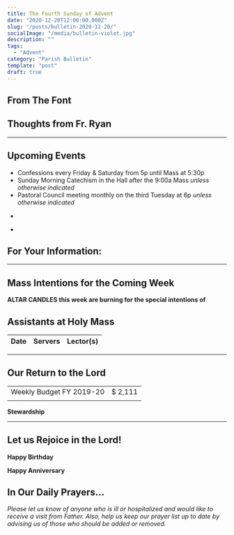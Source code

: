 ```yaml
---
title: The Fourth Sunday of Advent
date: "2020-12-20T12:00:00.000Z"
slug: "/posts/bulletin-2020-12-20/"
socialImage: "/media/bulletin-violet.jpg"
description: ""
tags:
  - "Advent"
category: "Parish Bulletin"
template: "post"
draft: true
---
```

## From The Font



## Thoughts from Fr. Ryan



---

## Upcoming Events

* Confessions every Friday & Saturday from 5p until Mass at 5:30p
* Sunday Morning Catechism in the Hall after the 9:00a Mass *unless otherwise indicated*
* Pastoral Council meeting monthly on the third Tuesday at 6p *unless otherwise indicated*

-
*  


## For Your Information:


---

## Mass Intentions for the Coming Week



**ALTAR CANDLES this week are burning for the special intentions of**

## Assistants at Holy Mass

| Date | Servers | Lector(s) |
| :--: | :--: | :--: |

---



## Our Return to the Lord
| | |
| :--- | ---: |
| Weekly Budget FY 2019-20 | $ 2,111 |
| | |


**Stewardship** 

---

## Let us Rejoice in the Lord!

**Happy Birthday** 

**Happy Anniversary** 

## In Our Daily Prayers…

 
*Please let us know of anyone who is ill or hospitalized and would like to receive a visit from Father. Also, help us keep our prayer list up to date by advising us of those who should be added or removed.*
